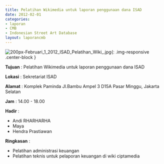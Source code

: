 ```yaml
---
title: Pelatihan Wikimedia untuk laporan penggunaan dana ISAD
date: 2012-02-01
categories:
- laporan
- CMB
- Indonesian Street Art Database
layout: laporancmb
---
```


![200px-Februari_1_2012_ISAD_Pelatihan_Wiki_.jpg](/uploads/200px-Februari_1_2012_ISAD_Pelatihan_Wiki_.jpg){: .img-responsive .center-block }	
	
**Tujuan** :	Pelatihan Wikimedia untuk laporan penggunaan dana ISAD
	
**Lokasi** :	Sekretariat ISAD
	
**Alamat** : 	Komplek Paminda Jl.Bambu Ampel 3 D15A Pasar Minggu, Jakarta Selatan
	
**Jam** :	14.00 - 18.00
	
**Hadir** :	
*	Andi RHARHARHA
*	Maya
*	Hendra Prastiawan

**Ringkasan** :	
*	Pelatihan administrasi keuangan
*	Pelatihan teknis untuk pelaporan keuangan di wiki ciptamedia
